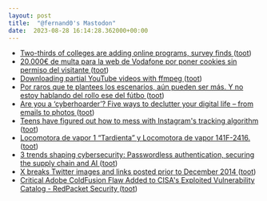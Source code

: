 ```yaml
---
layout: post
title:  "@fernand0's Mastodon"
date:  2023-08-28 16:14:28.362000+00:00
---
```

*  [Two-thirds of colleges are adding online programs, survey finds ](https://www.highereddive.com/news/colleges-add-online-programs-chloe/690832) ([toot](https://mastodon.social/@fernand0/110968128691039388))
*  [20.000€ de multa para la web de Vodafone por poner cookies sin permiso del visitante ](https://bandaancha.eu/articulos/20-000-multa-web-vodafone-poner-cookies-1064) ([toot](https://mastodon.social/@fernand0/110967846172005933))
*  [Downloading partial YouTube videos with ffmpeg ](https://til.simonwillison.net/macos/downloading-partial-youtube-video) ([toot](https://mastodon.social/@fernand0/110967619283616576))
*  [Por raros que te plantees los escenarios, aún pueden ser más. Y no estoy hablando del rollo ese del fútbo ](https://mastodon.social/@fernand0/110967585100819544) ([toot](https://mastodon.social/@fernand0/110967585100819544))
*  [Are you a ‘cyberhoarder’? Five ways to declutter your digital life – from emails to photos ](https://www.theguardian.com/lifeandstyle/2018/oct/10/are-you-a-cyberhoarder-five-ways-to-declutter-your-digital-life-from-emails-to-photo) ([toot](https://mastodon.social/@fernand0/110966984649017450))
*  [Teens have figured out how to mess with Instagram's tracking algorithm ](https://www.cnet.com/culture/teens-have-figured-out-how-to-mess-with-instagrams-tracking-algorithm) ([toot](https://mastodon.social/@fernand0/110966729190108438))
*  [Locomotora de vapor 1 “Tardienta” y Locomotora de vapor 141F-2416. ](https://www.flickr.com/photos/fernand0/53125215349) ([toot](https://mastodon.social/@fernand0/110966672601109895))
*  [3 trends shaping cybersecurity: Passwordless authentication, securing the supply chain and AI ](https://www.scmagazine.com/feature/3-trends-shaping-cybersecurity-passwordless-authentication-securing-the-supply-chain-and-a) ([toot](https://mastodon.social/@fernand0/110966543500421916))
*  [X breaks Twitter images and links posted prior to December 2014 ](https://www.theverge.com/2023/8/20/23838823/twitter-x-deleted-pictures-links-2014-metadata-t-co-shortene) ([toot](https://mastodon.social/@fernand0/110966242876559448))
*  [Critical Adobe ColdFusion Flaw Added to CISA's Exploited Vulnerability Catalog - RedPacket Security ](https://www.redpacketsecurity.com/critical-adobe-coldfusion-flaw-added-to-cisa-s-exploited-vulnerability-catalog) ([toot](https://mastodon.social/@fernand0/110966111889665923))
